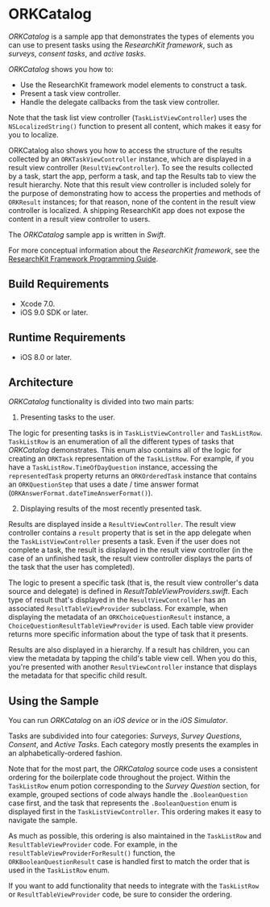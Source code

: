 # ORKCatalog

*ORKCatalog* is a sample app that demonstrates the types of elements you can use to
present tasks using the *ResearchKit framework*, such as *surveys*, *consent tasks*, and *active tasks*.

*ORKCatalog* shows you how to:

+ Use the ResearchKit framework model elements to construct a task.
+ Present a task view controller.
+ Handle the delegate callbacks from the task view controller. 

Note that the task list view controller (`TaskListViewController`) uses the
`NSLocalizedString()` function to present all content, which makes it easy for
you to localize.

ORKCatalog also shows you how to access the structure of the results collected by 
an `ORKTaskViewController` instance, which are displayed in a result view controller
(`ResultViewController`). To see the results collected by a task, start the app,
perform a task, and tap the Results tab to view the result hierarchy. Note that
this result view controller is included solely for the purpose of demonstrating
how to access the properties and methods of `ORKResult` instances; for that reason,
none of the content in the result view controller is localized. A shipping ResearchKit
app does not expose the content in a result view controller to users.

The *ORKCatalog* sample app is written in *Swift*.

For more conceptual information about the *ResearchKit framework*, see the
[ResearchKit Framework Programming Guide](http://researchkit.github.io/docs/docs/Overview/GuideOverview.html).

## Build Requirements

+ Xcode 7.0.
+ iOS 9.0 SDK or later.


## Runtime Requirements

+ iOS 8.0 or later.


## Architecture

*ORKCatalog* functionality is divided into two main parts:

1) Presenting tasks to the user.

The logic for presenting tasks is in `TaskListViewController` and `TaskListRow`.
`TaskListRow` is an enumeration of all the different types of tasks that *ORKCatalog*
demonstrates. This enum also contains all of the logic for creating an `ORKTask` 
representation of the `TaskListRow`. For example, if you have a `TaskListRow.TimeOfDayQuestion`
instance, accessing the `representedTask` property returns an `ORKOrderedTask`
instance that contains an `ORKQuestionStep` that uses a date / time answer format
(`ORKAnswerFormat.dateTimeAnswerFormat()`).

2) Displaying results of the most recently presented task.

Results are displayed inside a `ResultViewController`. The result view controller
contains a `result` property that is set in the app delegate when the `TaskListViewController`
presents a task. Even if the user does not complete a task, the result is displayed
in the result view controller (in the case of an unfinished task, the result view
controller displays the parts of the task that the user has completed).

The logic to present a specific task (that is, the result view controller's data
source and delegate) is defined in *ResultTableViewProviders.swift*. Each type of
result that's displayed in the `ResultViewController` has an associated `ResultTableViewProvider`
subclass. For example, when displaying the metadata of an `ORKChoiceQuestionResult`
instance, a `ChoiceQuestionResultTableViewProvider` is used. Each table view provider
returns more specific information about the type of task that it presents.

Results are also displayed in a hierarchy. If a result has children, you can view
the metadata by tapping the child's table view cell. When you do this, you're
presented with another `ResultViewController` instance that displays the metadata
for that specific child result.


## Using the Sample

You can run *ORKCatalog* on an *iOS device* or in the *iOS Simulator*.

Tasks are subdivided into four categories: *Surveys*, *Survey Questions*, *Consent*,
and *Active Tasks*. Each category mostly presents the examples in an alphabetically-ordered
fashion.

Note that for the most part, the *ORKCatalog* source code uses a consistent ordering
for the boilerplate code throughout the project. Within the `TaskListRow` enum potion
corresponding to the *Survey Question* section, for example, grouped sections of code always
handle the `.BooleanQuestion` case first, and the task that represents the `.BooleanQuestion`
enum is displayed first in the `TaskListViewController`. This ordering makes it easy to navigate
the sample. 

As much as possible, this ordering is also maintained in the `TaskListRow` and
`ResultTableViewProvider` code. For example, in the `resultTableViewProviderForResult()`
function, the `ORKBooleanQuestionResult` case is handled first to match the order
that is used in the `TaskListRow` enum.
 
If you want to add functionality that needs to integrate with the `TaskListRow`
or `ResultTableViewProvider` code, be sure to consider the ordering.
